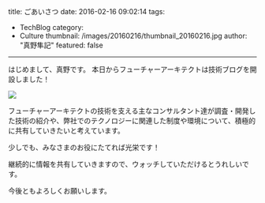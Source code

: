 title: ごあいさつ
date: 2016-02-16 09:02:14
tags:
  - TechBlog
category:
  - Culture
thumbnail: /images/20160216/thumbnail_20160216.jpg
author: "真野隼記"
featured: false
---
はじめまして、真野です。
本日からフューチャーアーキテクトは技術ブログを開設しました！
<!-- more -->

<img src="/images/20160216/photo_20160216_01.jpg">

フューチャーアーキテクトの技術を支える主なコンサルタント達が調査・開発した技術の紹介や、弊社でのテクノロジーに関連した制度や環境について、積極的に共有していきたいと考えています。

少しでも、みなさまのお役にたてれば光栄です！

継続的に情報を共有していきますので、ウォッチしていただけるとうれしいです。

今後ともよろしくお願いします。
